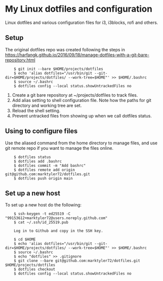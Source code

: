 # My Linux dotfiles and configuration
Linux dotfiles and various configuration files for i3, i3blocks, rofi and others.

## Setup
The original dotfiles repo was created following the steps in https://harfangk.github.io/2016/09/18/manage-dotfiles-with-a-git-bare-repository.html

~~~
    $ git init --bare $HOME/projects/dotfiles
    $ echo 'alias dotfiles="/usr/bin/git --git-dir=$HOME/projects/dotfiles/ --work-tree=$HOME"' >> $HOME/.bashrc
    $ source ~/.bashrc
    $ dotfiles config --local status.showUntrackedFiles no
~~~
1. Create a git bare repository at ~/projects/dotfiles to track files.
1. Add alias setting to shell configuration file. Note how the paths for git directory and working tree are set.
1. Reload the shell setting.
1. Prevent untracked files from showing up when we call dotfiles status.

## Using to configure files
Use the aliased command from the home directory to manage files, and use git remote repo if you want to manage the files online.
~~~
    $ dotfiles status
    $ dotfiles add .bashrc
    $ dotfiles commit -m "Add bashrc"
    $ dotfiles remote add origin git@github.com:marktyler72/dotfiles.git
    $ dotfiles push origin main
~~~

## Set up a new host
To set up a new host do the following:
~~~
    $ ssh-keygen -t ed25519 -C "99153612+marktyler72@users.noreply.github.com"
    $ cat ~/.ssh/id_25519.pub
    
    Log in to Github and copy in the SSH key.
    
    $ cd $HOME
    $ echo 'alias dotfiles="/usr/bin/git --git-dir=$HOME/projects/dotfiles/ --work-tree=$HOME"' >> $HOME/.bashrc
    $ source ~/.bashrc
    $ echo "dotfiles" >> .gitignore
    $ git clone --bare git@github.com:marktyler72/dotfiles.git $HOME/projects/dotfiles
    $ dotfiles checkout
    $ dotfiles config --local status.showUntrackedFiles no
~~~

